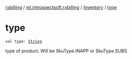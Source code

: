 [rxbilling](../../index.md) / [ml.introspectsoft.rxbilling](../index.md) / [Inventory](index.md) / [type](./type.md)

# type

`val type: `[`String`](https://kotlinlang.org/api/latest/jvm/stdlib/kotlin/-string/index.html)

type of product. Will be SkuType.INAPP or SkuType.SUBS

